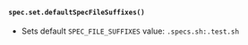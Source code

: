 #### `spec.set.defaultSpecFileSuffixes()`

- Sets default `SPEC_FILE_SUFFIXES` value: `.specs.sh:.test.sh`
